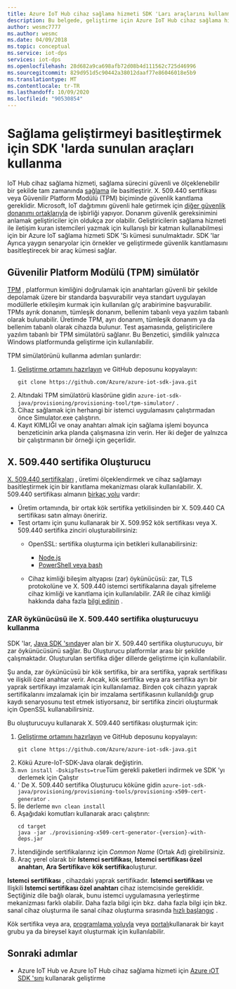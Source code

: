 ```yaml
---
title: Azure IoT Hub cihaz sağlama hizmeti SDK 'Ları araçlarını kullanma
description: Bu belgede, geliştirme için Azure IoT Hub cihaz sağlama hizmeti (DPS) SDK 'lerinde sunulan araçlar incelenir
author: wesmc7777
ms.author: wesmc
ms.date: 04/09/2018
ms.topic: conceptual
ms.service: iot-dps
services: iot-dps
ms.openlocfilehash: 28d682a9ca698afb72d08b4d111562c725d46996
ms.sourcegitcommit: 829d951d5c90442a38012daaf77e86046018e5b9
ms.translationtype: MT
ms.contentlocale: tr-TR
ms.lasthandoff: 10/09/2020
ms.locfileid: "90530854"
---
```

# <a name="how-to-use-tools-provided-in-the-sdks-to-simplify-development-for-provisioning"></a>Sağlama geliştirmeyi basitleştirmek için SDK 'larda sunulan araçları kullanma
IoT Hub cihaz sağlama hizmeti, sağlama sürecini güvenli ve ölçeklenebilir bir şekilde tam zamanında [sağlama](about-iot-dps.md#provisioning-process) ile basitleştirir.  X. 509.440 sertifikası veya Güvenilir Platform Modülü (TPM) biçiminde güvenlik kanıtlama gereklidir.  Microsoft, IoT dağıtımını güvenli hale getirmek için [diğer güvenlik donanımı ortaklarıyla](https://azure.microsoft.com/blog/azure-iot-supports-new-security-hardware-to-strengthen-iot-security/) de işbirliği yapıyor. Donanım güvenlik gereksinimini anlamak geliştiriciler için oldukça zor olabilir. Geliştiricilerin sağlama hizmeti ile iletişim kuran istemcileri yazmak için kullanışlı bir katman kullanabilmesi için bir Azure IoT sağlama hizmeti SDK 'Sı kümesi sunulmaktadır. SDK 'lar Ayrıca yaygın senaryolar için örnekler ve geliştirmede güvenlik kanıtlamasını basitleştirecek bir araç kümesi sağlar.

## <a name="trusted-platform-module-tpm-simulator"></a>Güvenilir Platform Modülü (TPM) simülatör
[TPM](https://docs.microsoft.com/azure/iot-dps/concepts-security) , platformun kimliğini doğrulamak için anahtarları güvenli bir şekilde depolamak üzere bir standarda başvurabilir veya standart uygulayan modüllerle etkileşim kurmak için kullanılan g/ç arabirimine başvurabilir. TPMs ayrık donanım, tümleşik donanım, bellenim tabanlı veya yazılım tabanlı olarak bulunabilir.  Üretimde TPM, ayrı donanım, tümleşik donanım ya da bellenim tabanlı olarak cihazda bulunur. Test aşamasında, geliştiricilere yazılım tabanlı bir TPM simülatörü sağlanır.  Bu Benzetici, şimdilik yalnızca Windows platformunda geliştirme için kullanılabilir.

TPM simülatörünü kullanma adımları şunlardır:
1. [Geliştirme ortamını hazırlayın](https://docs.microsoft.com/azure/iot-dps/quick-enroll-device-x509-java) ve GitHub deposunu kopyalayın:
   ```
   git clone https://github.com/Azure/azure-iot-sdk-java.git
   ```
2. Altındaki TPM simülatörü klasörüne gidin ```azure-iot-sdk-java/provisioning/provisioning-tool/tpm-simulator/``` .
3. Cihaz sağlamak için herhangi bir istemci uygulamasını çalıştırmadan önce Simulator.exe çalıştırın.
4. Kayıt KIMLIĞI ve onay anahtarı almak için sağlama işlemi boyunca benzeticinin arka planda çalışmasına izin verin.  Her iki değer de yalnızca bir çalıştırmanın bir örneği için geçerlidir.

## <a name="x509-certificate-generator"></a>X. 509.440 sertifika Oluşturucu
[X. 509.440 sertifikaları](https://docs.microsoft.com/azure/iot-dps/concepts-security#x509-certificates) , üretimi ölçeklendirmek ve cihaz sağlamayı basitleştirmek için bir kanıtlama mekanizması olarak kullanılabilir.  X. 509.440 sertifikası almanın [birkaç yolu](https://docs.microsoft.com/azure/iot-hub/iot-hub-x509ca-overview#how-to-get-an-x509-ca-certificate) vardır:
* Üretim ortamında, bir ortak kök sertifika yetkilisinden bir X. 509.440 CA sertifikası satın almayı öneririz.
* Test ortamı için şunu kullanarak bir X. 509.952 kök sertifikası veya X. 509.440 sertifika zinciri oluşturabilirsiniz:
    * OpenSSL: sertifika oluşturma için betikleri kullanabilirsiniz:
        * [Node.js](https://github.com/Azure/azure-iot-sdk-node/tree/master/provisioning/tools)
        * [PowerShell veya bash](https://github.com/Azure/azure-iot-sdk-c/blob/master/tools/CACertificates/CACertificateOverview.md)
        
    * Cihaz kimliği bileşim altyapısı (zar) öykünücüsü: zar, TLS protokolüne ve X. 509.440 istemci sertifikalarına dayalı şifreleme cihaz kimliği ve kanıtlama için kullanılabilir.  ZAR ile cihaz kimliği hakkında daha fazla [bilgi edinin](https://www.microsoft.com/research/publication/device-identity-dice-riot-keys-certificates/) .

### <a name="using-x509-certificate-generator-with-dice-emulator"></a>ZAR öykünücüsü ile X. 509.440 sertifika oluşturucuyu kullanma
SDK 'lar, [Java SDK 'sında](https://github.com/Azure/azure-iot-sdk-java/tree/master/provisioning/provisioning-tools/provisioning-x509-cert-generator)yer alan bir X. 509.440 sertifika oluşturucuyu, bir zar öykünücüsünü sağlar.  Bu Oluşturucu platformlar arası bir şekilde çalışmaktadır.  Oluşturulan sertifika diğer dillerde geliştirme için kullanılabilir.

Şu anda, zar öykünücüsü bir kök sertifika, bir ara sertifika, yaprak sertifikası ve ilişkili özel anahtar verir.  Ancak, kök sertifika veya ara sertifika ayrı bir yaprak sertifikayı imzalamak için kullanılamaz.  Birden çok cihazın yaprak sertifikalarını imzalamak için bir imzalama sertifikasının kullanıldığı grup kaydı senaryosunu test etmek istiyorsanız, bir sertifika zinciri oluşturmak için OpenSSL kullanabilirsiniz.

Bu oluşturucuyu kullanarak X. 509.440 sertifikası oluşturmak için:
1. [Geliştirme ortamını hazırlayın](https://docs.microsoft.com/azure/iot-dps/quick-enroll-device-x509-java) ve GitHub deposunu kopyalayın:
   ```
   git clone https://github.com/Azure/azure-iot-sdk-java.git
   ```
2. Kökü Azure-IoT-SDK-Java olarak değiştirin.
3. ```mvn install -DskipTests=true```Tüm gerekli paketleri indirmek ve SDK 'yı derlemek için Çalıştır
4. ' De X. 509.440 sertifika Oluşturucu köküne gidin ```azure-iot-sdk-java/provisioning/provisioning-tools/provisioning-x509-cert-generator``` .
5. İle derleme ```mvn clean install```
6. Aşağıdaki komutları kullanarak aracı çalıştırın:
   ```
   cd target
   java -jar ./provisioning-x509-cert-generator-{version}-with-deps.jar
   ```
7. İstendiğinde sertifikalarınız için _Common Name_ (Ortak Ad) girebilirsiniz.
8. Araç yerel olarak bir **Istemci sertifikası**, **Istemci sertifikası özel anahtarı**, **Ara Sertifika**ve **kök sertifika**oluşturur.

**Istemci sertifikası** , cihazdaki yaprak sertifikadır.  **Istemci sertifikası** ve Ilişkili **Istemci sertifikası özel anahtarı** cihaz istemcisinde gereklidir. Seçtiğiniz dile bağlı olarak, bunu istemci uygulamasına yerleştirme mekanizması farklı olabilir.  Daha fazla bilgi için bkz. daha fazla bilgi için bkz. sanal cihaz oluşturma ile sanal cihaz oluşturma sırasında [hızlı başlangıç](https://docs.microsoft.com/azure/iot-dps/quick-create-simulated-device-x509) .

Kök sertifika veya ara, [programlama yoluyla](https://docs.microsoft.com/azure/iot-dps/how-to-manage-enrollments-sdks) veya [portalı](https://docs.microsoft.com/azure/iot-dps/how-to-manage-enrollments)kullanarak bir kayıt grubu ya da bireysel kayıt oluşturmak için kullanılabilir.

## <a name="next-steps"></a>Sonraki adımlar
* Azure IoT Hub ve Azure IoT Hub cihaz sağlama hizmeti için [Azure ıOT SDK 'sını]( https://github.com/Azure/azure-iot-sdks) kullanarak geliştirme

